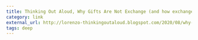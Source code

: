 ```yaml
---
title: Thinking Out Aloud, Why Gifts Are Not Exchange (and how exchange leads to money), a reconsideration of Marcel Mauss’s essay The Gift
category: link
external_url: http://lorenzo-thinkingoutaloud.blogspot.com/2020/08/why-gifts-are-not-exchange-and-how.html
tags: deep
---
```

